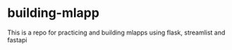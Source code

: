 # building-mlapp
This is a repo for practicing and building mlapps using flask, streamlist and fastapi
